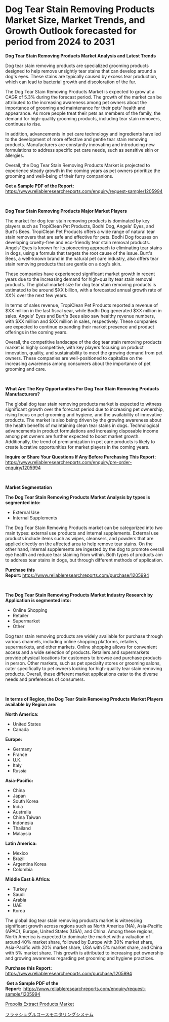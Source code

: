 <p><h1>Dog Tear Stain Removing Products Market Size, Market Trends, and Growth Outlook forecasted for period from 2024 to 2031</h1></p><p><strong>Dog Tear Stain Removing Products Market Analysis and Latest Trends</strong></p>
<p><p>Dog tear stain removing products are specialized grooming products designed to help remove unsightly tear stains that can develop around a dog's eyes. These stains are typically caused by excess tear production, which can lead to bacterial growth and discoloration of the fur.</p><p>The Dog Tear Stain Removing Products Market is expected to grow at a CAGR of 5.3% during the forecast period. The growth of the market can be attributed to the increasing awareness among pet owners about the importance of grooming and maintenance for their pets' health and appearance. As more people treat their pets as members of the family, the demand for high-quality grooming products, including tear stain removers, continues to rise.</p><p>In addition, advancements in pet care technology and ingredients have led to the development of more effective and gentle tear stain removing products. Manufacturers are constantly innovating and introducing new formulations to address specific pet care needs, such as sensitive skin or allergies.</p><p>Overall, the Dog Tear Stain Removing Products Market is projected to experience steady growth in the coming years as pet owners prioritize the grooming and well-being of their furry companions.</p></p>
<p><strong>Get a Sample PDF of the Report:&nbsp;</strong> <a href="https://www.reliableresearchreports.com/enquiry/request-sample/1205994">https://www.reliableresearchreports.com/enquiry/request-sample/1205994</a></p>
<p>&nbsp;</p>
<p><strong>Dog Tear Stain Removing Products Major Market Players</strong></p>
<p><p>The market for dog tear stain removing products is dominated by key players such as TropiClean Pet Products, Bodhi Dog, Angels' Eyes, and Burt's Bees. TropiClean Pet Products offers a wide range of natural tear stain removers that are safe and effective for pets. Bodhi Dog focuses on developing cruelty-free and eco-friendly tear stain removal products. Angels' Eyes is known for its pioneering approach to eliminating tear stains in dogs, using a formula that targets the root cause of the issue. Burt's Bees, a well-known brand in the natural pet care industry, also offers tear stain removing products that are gentle on a dog's skin.</p><p>These companies have experienced significant market growth in recent years due to the increasing demand for high-quality tear stain removal products. The global market size for dog tear stain removing products is estimated to be around $XX billion, with a forecasted annual growth rate of XX% over the next few years.</p><p>In terms of sales revenue, TropiClean Pet Products reported a revenue of $XX million in the last fiscal year, while Bodhi Dog generated $XX million in sales. Angels' Eyes and Burt's Bees also saw healthy revenue numbers, with $XX million and $XX million in sales, respectively. These companies are expected to continue expanding their market presence and product offerings in the coming years.</p><p>Overall, the competitive landscape of the dog tear stain removing products market is highly competitive, with key players focusing on product innovation, quality, and sustainability to meet the growing demand from pet owners. These companies are well-positioned to capitalize on the increasing awareness among consumers about the importance of pet grooming and care.</p></p>
<p>&nbsp;</p>
<p><strong>What Are The Key Opportunities For Dog Tear Stain Removing Products Manufacturers?</strong></p>
<p><p>The global dog tear stain removing products market is expected to witness significant growth over the forecast period due to increasing pet ownership, rising focus on pet grooming and hygiene, and the availability of innovative products. The market is also being driven by the growing awareness about the health benefits of maintaining clean tear stains in dogs. Technological advancements in product formulations and increasing disposable income among pet owners are further expected to boost market growth. Additionally, the trend of premiumization in pet care products is likely to create lucrative opportunities for market players in the coming years.</p></p>
<p><strong>Inquire or Share Your Questions If Any Before Purchasing This Report:</strong> <a href="https://www.reliableresearchreports.com/enquiry/pre-order-enquiry/1205994">https://www.reliableresearchreports.com/enquiry/pre-order-enquiry/1205994</a></p>
<p>&nbsp;</p>
<p><strong>Market Segmentation</strong></p>
<p><strong>The Dog Tear Stain Removing Products Market Analysis by types is segmented into:</strong></p>
<p><ul><li>External Use</li><li>Internal Supplements</li></ul></p>
<p><p>The Dog Tear Stain Removing Products market can be categorized into two main types: external use products and internal supplements. External use products include items such as wipes, cleansers, and powders that are applied directly on the affected area to help remove tear stains. On the other hand, internal supplements are ingested by the dog to promote overall eye health and reduce tear staining from within. Both types of products aim to address tear stains in dogs, but through different methods of application.</p></p>
<p><strong>Purchase this Report:&nbsp;</strong><a href="https://www.reliableresearchreports.com/purchase/1205994">https://www.reliableresearchreports.com/purchase/1205994</a></p>
<p>&nbsp;</p>
<p><strong>The Dog Tear Stain Removing Products Market Industry Research by Application is segmented into:</strong></p>
<p><ul><li>Online Shopping</li><li>Retailer</li><li>Supermarket</li><li>Other</li></ul></p>
<p><p>Dog tear stain removing products are widely available for purchase through various channels, including online shopping platforms, retailers, supermarkets, and other markets. Online shopping allows for convenient access and a wide selection of products. Retailers and supermarkets provide physical locations for customers to browse and purchase products in person. Other markets, such as pet specialty stores or grooming salons, cater specifically to pet owners looking for high-quality tear stain removing products. Overall, these different market applications cater to the diverse needs and preferences of consumers.</p></p>
<p>&nbsp;</p>
<p><strong>In terms of Region, the Dog Tear Stain Removing Products Market Players available by Region are:</strong></p>
<p>
    <p> <strong> North America: </strong>
        <ul>
            <li>United States</li>
            <li>Canada</li>
        </ul>
        </p> 
    <p> <strong> Europe: </strong>
        <ul>
            <li>Germany</li>
            <li>France</li>
            <li>U.K.</li>
            <li>Italy</li>
            <li>Russia</li>
        </ul>
        </p> 
    <p> <strong> Asia-Pacific: </strong>
        <ul>
            <li>China</li>
            <li>Japan</li>
            <li>South Korea</li>
            <li>India</li>
            <li>Australia</li>
            <li>China Taiwan</li>
            <li>Indonesia</li>
            <li>Thailand</li>
            <li>Malaysia</li>
        </ul>
        </p> 
    <p> <strong> Latin America: </strong>
        <ul>
            <li>Mexico</li>
            <li>Brazil</li>
            <li>Argentina Korea</li>
            <li>Colombia</li>
        </ul>
        </p> 
    <p> <strong> Middle East & Africa: </strong>
        <ul>
            <li>Turkey</li>
            <li>Saudi</li>
            <li>Arabia</li>
            <li>UAE</li>
            <li>Korea</li>
        </ul>
    </p>
    </p>
<p><p>The global dog tear stain removing products market is witnessing significant growth across regions such as North America (NA), Asia-Pacific (APAC), Europe, United States (USA), and China. Among these regions, North America is expected to dominate the market with a valuation of around 40% market share, followed by Europe with 30% market share, Asia-Pacific with 20% market share, USA with 5% market share, and China with 5% market share. This growth is attributed to increasing pet ownership and growing awareness regarding pet grooming and hygiene practices.</p></p>
<p><strong>Purchase this Report: </strong><a href="https://www.reliableresearchreports.com/purchase/1205994">https://www.reliableresearchreports.com/purchase/1205994</a></p>
<p>&nbsp;<strong>Get a Sample PDF of the Report:&nbsp;&nbsp;</strong><a href="https://www.reliableresearchreports.com/enquiry/request-sample/1205994">https://www.reliableresearchreports.com/enquiry/request-sample/1205994</a></p>
<p><strong></strong></p>
<p><p><a href="https://github.com/BryceTownsendr/Market-Research-Report-List-4/blob/main/propolis-extract-products-market.md">Propolis Extract Products Market</a></p><p><a href="https://github.com/ksxzwxabcuynh011/Market-Research-Report-List-1/blob/main/63395347601.md">フラッシュグルコースモニタリングシステム</a></p></p>